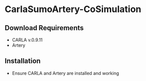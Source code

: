 # CarlaSumoArtery-CoSimulation

## Download Requirements
- CARLA v.0.9.11
- Artery

## Installation
- Ensure CARLA and Artery are installed and working
